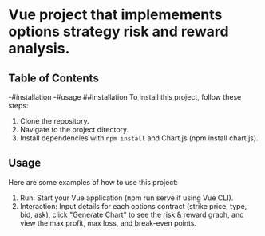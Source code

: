 # Vue project that implemements options strategy risk and reward analysis. 
## Table of Contents
-#installation
-#usage
##Installation
To install this project, follow these steps:
1. Clone the repository.
2. Navigate to the project directory.
3. Install dependencies with `npm install` and Chart.js (npm install chart.js).

## Usage
Here are some examples of how to use this project:
1. Run: Start your Vue application (npm run serve if using Vue CLI).
2. Interaction: Input details for each options contract (strike price, type, bid, ask), click "Generate Chart" to see the risk & reward graph, and view the max profit, max loss, and break-even points.
